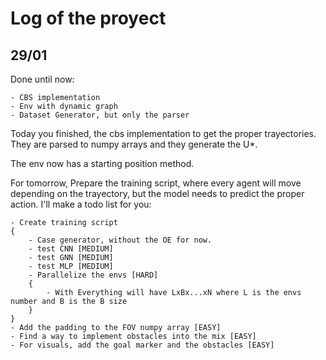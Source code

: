 # Log of the proyect

## 29/01

Done until now:

    - CBS implementation
    - Env with dynamic graph
    - Dataset Generator, but only the parser 

Today you finished, the cbs implementation to get the proper trayectories. They are parsed to numpy arrays and they generate the U*.

The env now has a starting position method.

For tomorrow, Prepare the training script, where every agent will move depending on the trayectory, but the model needs to predict the proper action.
I'll make a todo list for you:

    - Create training script
    {
        - Case generator, without the OE for now.
        - test CNN [MEDIUM]
        - test GNN [MEDIUM]
        - test MLP [MEDIUM]
        - Parallelize the envs [HARD]
        {
            - With Everything will have LxBx...xN where L is the envs number and B is the B size
        }
    }
    - Add the padding to the FOV numpy array [EASY]
    - Find a way to implement obstacles into the mix [EASY]
    - For visuals, add the goal marker and the obstacles [EASY]
